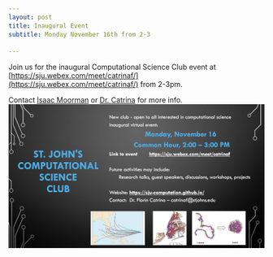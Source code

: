 ```yaml
---
layout: post
title: Inaugural Event
subtitle: Monday November 16th from 2-3

---
```

Join us for the inaugural Computational Science Club event at [https://sju.webex.com/meet/catrinaf/](https://sju.webex.com/meet/catrinaf/) from 2-3pm. 

Contact [Isaac Moorman](mailto:isaac.moorman18@stjohns.edu) or [Dr. Catrina](mailto:catrinaf@stjohns.edu) for more info.
![](/assets/img/flyer.png)
